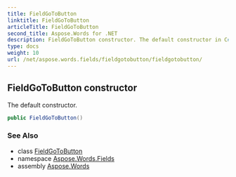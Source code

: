 ```yaml
---
title: FieldGoToButton
linktitle: FieldGoToButton
articleTitle: FieldGoToButton
second_title: Aspose.Words for .NET
description: FieldGoToButton constructor. The default constructor in C#.
type: docs
weight: 10
url: /net/aspose.words.fields/fieldgotobutton/fieldgotobutton/
---
```

## FieldGoToButton constructor

The default constructor.

```csharp
public FieldGoToButton()
```

### See Also

* class [FieldGoToButton](../)
* namespace [Aspose.Words.Fields](../../fieldgotobutton/)
* assembly [Aspose.Words](../../../)

